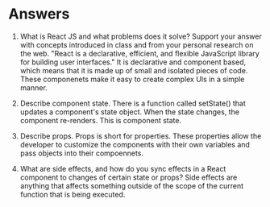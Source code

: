 # Answers

1. What is React JS and what problems does it solve? Support your answer with concepts introduced in class and from your personal research on the web.
    "React is a declarative, efficient, and flexible JavaScript library for building user interfaces."
    It is declarative and component based, which means that it is made up of small and isolated pieces of code. These componenets make it easy to create complex UIs in a simple manner.

1. Describe component state.
    There is a function called setState() that updates a component's state object. When the state changes, the component re-renders. This is component state. 

1. Describe props.
    Props is short for properties. These properties allow the developer to customize the components with their own variables and pass objects into their compoennets.

1. What are side effects, and how do you sync effects in a React component to changes of certain state or props?
    Side effects are anything that affects something outside of the scope of the current function that is being executed.